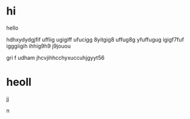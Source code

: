 # hi 
hello



 hdhxydydgjfif
 uffiig
 ugigiff
 ufucigg
 8yitgig8
 uffug8g
 yfuffugug
 igigf7fuf
 igggiigih
 ihhig9h9
 j9jouou
 
gri f udham jhcvjihhcchyxuccuhjgyyt56



# heoll







jj





n






